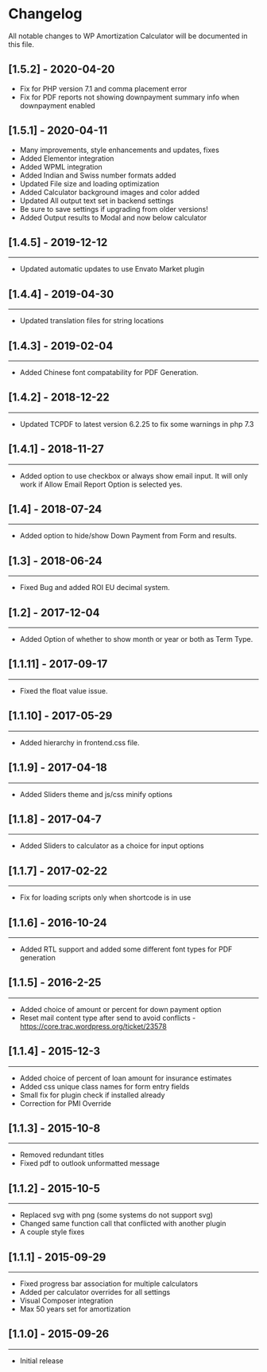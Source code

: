 # Changelog
All notable changes to WP Amortization Calculator will be documented in this file.

## [1.5.2] - 2020-04-20
- Fix for PHP version 7.1 and comma placement error
- Fix for PDF reports not showing downpayment summary info when downpayment enabled

## [1.5.1] - 2020-04-11
- Many improvements, style enhancements and updates, fixes
- Added Elementor integration
- Added WPML integration
- Added Indian and Swiss number formats added
- Updated File size and loading optimization
- Added Calculator background images and color added
- Updated All output text set in backend settings
- Be sure to save settings if upgrading from older versions!
- Added Output results to Modal and now below calculator

## [1.4.5] - 2019-12-12
_____
- Updated automatic updates to use Envato Market plugin

## [1.4.4] - 2019-04-30
_____
- Updated translation files for string locations

## [1.4.3] - 2019-02-04
_____
- Added Chinese font compatability for PDF Generation.

## [1.4.2] - 2018-12-22
_____
- Updated TCPDF to latest version 6.2.25 to fix some warnings in php 7.3

## [1.4.1] - 2018-11-27
_____
- Added option to use checkbox or always show email input. It will only work if Allow Email Report Option is selected yes.

## [1.4] - 2018-07-24
_____
- Added option to hide/show Down Payment from Form and results.

## [1.3] - 2018-06-24
_____
- Fixed Bug and added ROI EU decimal system.

## [1.2] - 2017-12-04
_____
- Added Option of whether to show month or year or both as Term Type.

## [1.1.11] - 2017-09-17
_____
- Fixed the float value issue.

## [1.1.10] - 2017-05-29
_____
- Added hierarchy in frontend.css file.

## [1.1.9] - 2017-04-18
_____
- Added Sliders theme and  js/css minify options

## [1.1.8] - 2017-04-7
_____
- Added Sliders to calculator as a choice for input options

## [1.1.7] - 2017-02-22
_____
- Fix for loading scripts only when shortcode is in use

## [1.1.6] - 2016-10-24
_____
- Added RTL support and added some different font types for PDF generation

## [1.1.5] - 2016-2-25
_____
- Added choice of amount or percent for down payment option
- Reset mail content type after send to avoid conflicts - https://core.trac.wordpress.org/ticket/23578

## [1.1.4] - 2015-12-3
_____
- Added choice of percent of loan amount for insurance estimates
- Added css unique class names for form entry fields
- Small fix for plugin check if installed already
- Correction for PMI Override

## [1.1.3] - 2015-10-8
_____
- Removed redundant titles
- Fixed pdf to outlook unformatted message

## [1.1.2] - 2015-10-5
_____
- Replaced svg with png (some systems do not support svg)
- Changed same function call that conflicted with another plugin
- A couple style fixes

## [1.1.1] - 2015-09-29
_____
- Fixed progress bar association for multiple calculators
- Added per calculator overrides for all settings
- Visual Composer integration
- Max 50 years set for amortization

## [1.1.0] - 2015-09-26
_____
- Initial release


